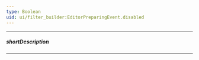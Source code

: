 ```yaml
---
type: Boolean
uid: ui/filter_builder:EditorPreparingEvent.disabled
---
```

---
##### shortDescription
<!-- Description goes here -->

---
<!-- Description goes here -->